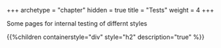 +++
archetype = "chapter"
hidden = true
title = "Tests"
weight = 4
+++

Some pages for internal testing of differnt styles

{{%children containerstyle="div" style="h2" description="true" %}}
